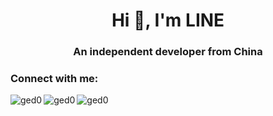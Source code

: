 <h1 align="center">Hi 👋, I'm LINE</h1>
<h3 align="center">An independent developer from China</h3>

<h3 align="left">Connect with me:</h3>
<p align="left">
</p>



<p><img align="left" src="https://github-readme-stats.vercel.app/api/top-langs?username=ged0&show_icons=true&locale=en&layout=compact" alt="ged0" /></p>


<p><img align="left" src="https://github-readme-stats.vercel.app/api?username=ged0&show_icons=true&locale=en" alt="ged0" /></p>


<p><img align="left" src="https://github-readme-streak-stats.herokuapp.com/?user=ged0&" alt="ged0" /></p>
